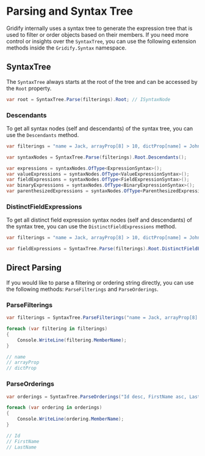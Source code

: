 # Parsing and Syntax Tree

Gridify internally uses a syntax tree to generate the expression tree that is used to filter or order objects based on their members. If you need more control or insights over the `SyntaxTree`, you can use the following extension methods inside the `Gridify.Syntax` namespace.

## SyntaxTree

The `SyntaxTree` always starts at the root of the tree and can be accessed by the `Root` property.

``` csharp
var root = SyntaxTree.Parse(filterings).Root; // ISyntaxNode
```

### Descendants

To get all syntax nodes (self and descendants) of the syntax tree, you can use the `Descendants` method.

``` csharp
var filterings = "name = Jack, arrayProp[8] > 10, dictProp[name] = John";

var syntaxNodes = SyntaxTree.Parse(filterings).Root.Descendants();

var expressions = syntaxNodes.OfType<ExpressionSyntax>();
var valueExpressions = syntaxNodes.OfType<ValueExpressionSyntax>();
var fieldExpressions = syntaxNodes.OfType<FieldExpressionSyntax>();
var binaryExpressions = syntaxNodes.OfType<BinaryExpressionSyntax>();
var parenthesizedExpressions = syntaxNodes.OfType<ParenthesizedExpressionSyntax>();
```

### DistinctFieldExpressions

To get all distinct field expression syntax nodes (self and descendants) of the syntax tree, you can use the `DistinctFieldExpressions` method.

``` csharp
var filterings = "name = Jack, arrayProp[8] > 10, dictProp[name] = John";

var fieldExpressions = SyntaxTree.Parse(filterings).Root.DistinctFieldExpressions();
```

## Direct Parsing

If you would like to parse a filtering or ordering string directly, you can use the following methods: `ParseFilterings` and `ParseOrderings`.

### ParseFilterings

``` csharp
var filterings = SyntaxTree.ParseFilterings("name = Jack, arrayProp[8] > 10, dictProp[name] = John");

foreach (var filtering in filterings)
{
    Console.WriteLine(filtering.MemberName);
}

// name
// arrayProp
// dictProp
```

### ParseOrderings

``` csharp
var orderings = SyntaxTree.ParseOrderings("Id desc, FirstName asc, LastName");

foreach (var ordering in orderings)
{
    Console.WriteLine(ordering.MemberName);
}

// Id
// FirstName
// LastName
```
